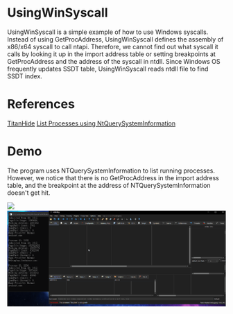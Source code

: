 # UsingWinSyscall
UsingWinSyscall is a simple example of how to use Windows syscalls. Instead of using GetProcAddress, UsingWinSyscall defines the assembly of x86/x64 syscall to call ntapi. Therefore, we cannot find out what syscall it calls by looking it up in the import address table or setting breakpoints at GetProcAddress and the address of the syscall in ntdll. Since Windows OS frequently updates SSDT table, UsingWinSyscall reads ntdll file to find SSDT index.

# References
[TitanHide](https://github.com/mrexodia/TitanHide)
[List Processes using NtQuerySystemInformation](http://www.rohitab.com/discuss/topic/40626-list-processes-using-ntquerysysteminformation/)

# Demo
The program uses NTQuerySystemInformation to list  running processes. However, we notice that there is no GetProcAddress in the import address table, and the breakpoint at the address of NTQuerySystemInformation doesn't get hit.

![](https://i.imgur.com/yFnvgB1.png)
![](demo2.gif)


